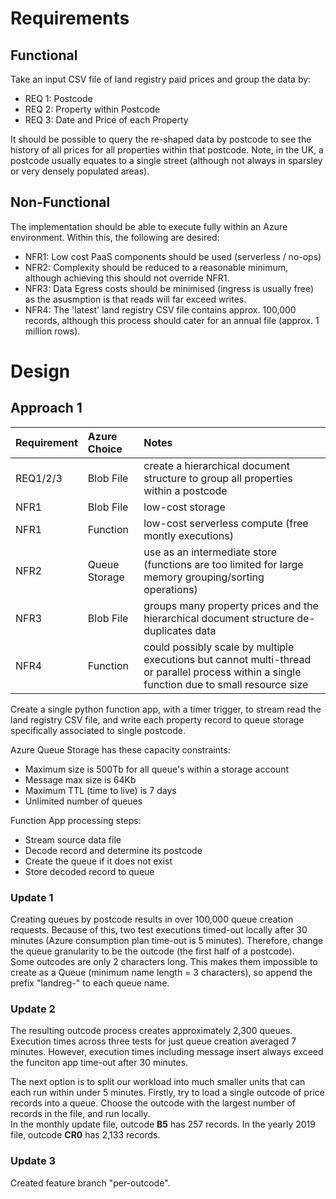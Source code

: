 # Requirements
## Functional
Take an input CSV file of land registry paid prices and group the data by:
- REQ 1: Postcode
- REQ 2: Property within Postcode
- REQ 3: Date and Price of each Property

It should be possible to query the re-shaped data by postcode to see the history of all prices for all properties within that postcode.  Note, in the UK, a postcode usually equates to a single street (although not always in sparsley or very densely populated areas).

## Non-Functional
The implementation should be able to execute fully within an Azure environment.  Within this, the following are desired:
- NFR1: Low cost PaaS components should be used (serverless / no-ops)
- NFR2: Complexity should be reduced to a reasonable minimum, although achieving this should not override NFR1.
- NFR3: Data Egress costs should be minimised (ingress is usually free) as the asusmption is that reads will far exceed writes.
- NFR4: The 'latest' land registry CSV file contains approx. 100,000 records, although this process should cater for an annual file (approx. 1 million rows).

# Design
## Approach 1
| Requirement | Azure Choice | Notes |
|:-------------|:--------------|:-------|
| REQ1/2/3 | Blob File | create a hierarchical document structure to group all properties within a postcode |
| NFR1 | Blob File | low-cost storage |
| NFR1 | Function | low-cost serverless compute (free montly executions) |
| NFR2 | Queue Storage | use as an intermediate store (functions are too limited for large memory grouping/sorting operations) |
| NFR3 | Blob File | groups many property prices and the hierarchical document structure de-duplicates data |
| NFR4 | Function | could possibly scale by multiple executions but cannot multi-thread or parallel process within a single function due to small resource size |
  
Create a single python function app, with a timer trigger, to stream read the land registry CSV file, and write each property record to queue storage specifically associated to single postcode.  

Azure Queue Storage has these capacity constraints:
- Maximum size is 500Tb for all queue's within a storage account
- Message max size is 64Kb
- Maximum TTL (time to live) is 7 days
- Unlimited number of queues

Function App processing steps:
- Stream source data file
- Decode record and determine its postcode
- Create the queue if it does not exist
- Store decoded record to queue
  
### Update 1
Creating queues by postcode results in over 100,000 queue creation requests.  Because of this, two test executions timed-out locally after 30 minutes (Azure consumption plan time-out is 5 minutes).  Therefore, change the queue granularity to be the outcode (the first half of a postcode).  
Some outcodes are only 2 characters long.  This makes them impossible to create as a Queue (minimum name length = 3 characters), so append the prefix "landreg-" to each queue name.   

### Update 2
The resulting outcode process creates approximately 2,300 queues.  
Execution times across three tests for just queue creation averaged 7 minutes.
However, execution times including message insert always exceed the funciton app time-out after 30 minutes. 

The next option is to split our workload into much smaller units that can each run within under 5 minutes.  Firstly, try to load a single outcode of price records into a queue.  Choose the outcode with the largest number of records in the file, and run locally.  
In the monthly update file, outcode **B5** has 257 records.
In the yearly 2019 file, outcode **CR0** has 2,133 records.

### Update 3
Created feature branch "per-outcode".
